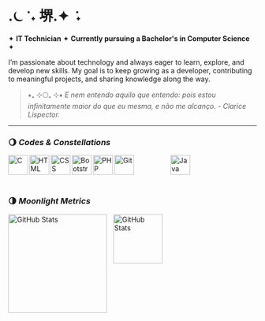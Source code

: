 # .⏾ ݁ ˖ 堺.✦︎ ݁ ˖

✦︎ **IT Technician** ✦︎ **Currently pursuing a Bachelor's in Computer Science** ✦︎

I’m passionate about technology and always eager to learn, explore, and develop new skills. My goal is to keep growing as a developer, contributing to meaningful projects, and sharing knowledge along the way.

> ⭒₊ ⊹🌕₊ ⊹⭑ *E nem entendo aquilo que entendo: pois estou infinitamente maior do que eu mesma, e não me alcanço. - Clarice Lispector.*

---

### 🌖 _Codes & Constellations_
<img 
    align="left" 
    alt="C"
    title="C" 
    height="40px"
    src="https://cdn.jsdelivr.net/gh/devicons/devicon@latest/icons/c/c-original.svg" 
/>
<img 
    align="left" 
    alt="HTML"
    title="HTML" 
    height="40px"
    src="https://cdn.jsdelivr.net/gh/devicons/devicon@latest/icons/html5/html5-original.svg" 
/>
<img 
    align="left" 
    alt="CSS" 
    title="CSS"
    height="40px"
    src="https://cdn.jsdelivr.net/gh/devicons/devicon@latest/icons/css3/css3-original.svg" 
/>
<img 
    align="left" 
    alt="Bootstrap"
    title="Bootstrap" 
    height="40px"
    src="https://cdn.jsdelivr.net/gh/devicons/devicon@latest/icons/bootstrap/bootstrap-original.svg" 
/>
<img 
    align="left" 
    alt="PHP" 
    title="PHP"
    height="40px"
    src="https://cdn.jsdelivr.net/gh/devicons/devicon@latest/icons/php/php-original.svg" 
/>
<img 
    alt="Git" 
    title="Git"
    height="40px"
    style="padding-right: 50px;" 
    src="https://cdn.jsdelivr.net/gh/devicons/devicon@latest/icons/git/git-original.svg" 
/>
<img  
    alt="Java"
    title="Java" 
    height="40px"
    style="padding-left: 20px;" 
    src="https://cdn.jsdelivr.net/gh/devicons/devicon@latest/icons/java/java-original.svg" 
/>
<br clear="left"/><br/>

### 🌗 _Moonlight Metrics_

<p>
    <img 
        align="left" 
        alt="GitHub Stats" 
        height="200" 
        style="padding-right: 10px;" 
        src="https://github-readme-stats.vercel.app/api?username=luanasakai&show_icons=true&theme=catppuccin_mocha&include_all_commits=true" 
    />
    <img 
      align="left" 
      alt="GitHub Stats" 
      height="100" 
      src="https://github-readme-stats.vercel.app/api/top-langs/?username=luanasakai&theme=catppuccin_mocha&layout=compact&langs_count=9" 
  />
</p>

<!-- @import "[TOC]" {cmd="toc" depthFrom=1 depthTo=6 orderedList=false}

<p align="left">
    <a href="https://www.youtube.com/@larissakich?sub_confirmation=1">
        <img 
            alt="youtube subscribers" 
            title="Inscreva-se no meu canal" 
            src="https://custom-icon-badges.demolab.com/badge/custom-badge-blue.svg?logo=paintbrush&logoColor=white"
        />
    </a>
    <a href="https://www.youtube.com/@larissakich">
        <img 
            alt="youtube views" 
            title="Vizualizações no YouTube" 
            src="https://custom-icon-badges.demolab.com/youtube/channel/views/UCo-gJ8RnTn5akHqHvO55DVA?color=%23E1AD0E&logo=eye&logoColor=white&style=for-the-badge&labelColor=C79600"
        />
    </a> 
    <a href="https://github.com/Larissakich?tab=repositories&sort=stargazers">
        <img 
            alt="Total de estrelas" 
            title="Total de estrelas GitHub" 
            src="https://custom-icon-badges.demolab.com/github/stars/Larissakich?color=55960c&style=for-the-badge&labelColor=488207&logo=star&label=estrelas"
        />
    </a>
    <a href="https://github.com/Larissakich?tab=followers">
        <img 
            alt="Seguidores" 
            title="Me siga no GitHub" 
            src="https://custom-icon-badges.demolab.com/github/followers/Larissakich?color=236ad3&labelColor=1155ba&style=for-the-badge&logo=github&label=Seguidores&logoColor=white"
        />
    </a>
</p>

-->
